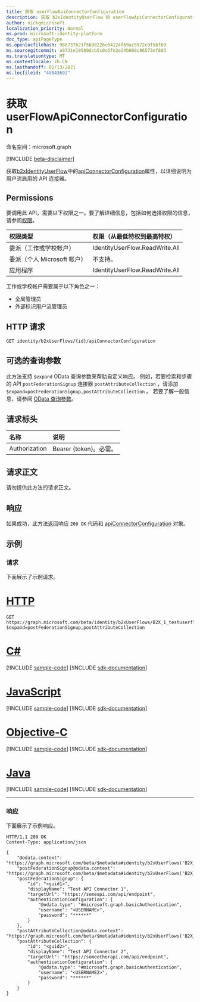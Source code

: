 ```yaml
---
title: 获取 userFlowApiConnectorConfiguration
description: 获取 b2xIdentityUserFlow 的 userFlowApiConnectorConfiguration 属性。
author: nickgmicrosoft
localization_priority: Normal
ms.prod: microsoft-identity-platform
doc_type: apiPageType
ms.openlocfilehash: 986737621f5b98226c64124f69ac5522c9f5bf69
ms.sourcegitcommit: a9731e19589dcb5c0c6fe2e24b008c86573ef803
ms.translationtype: MT
ms.contentlocale: zh-CN
ms.lasthandoff: 01/13/2021
ms.locfileid: "49843692"
---
```

# <a name="get-userflowapiconnectorconfiguration"></a>获取 userFlowApiConnectorConfiguration

命名空间：microsoft.graph

[!INCLUDE [beta-disclaimer](../../includes/beta-disclaimer.md)]

获取[b2xIdentityUserFlow](../resources/userFlowApiConnectorConfiguration.md)中的[apiConnectorConfiguration](../resources/userflowapiconnectorconfiguration.md)属性，以详细说明为用户流启用的 API 连接器。

## <a name="permissions"></a>Permissions

要调用此 API，需要以下权限之一。要了解详细信息，包括如何选择权限的信息，请参阅[权限](/graph/permissions-reference)。

|权限类型      | 权限（从最低特权到最高特权）              |
|:--------------------|:---------------------------------------------------------|
|委派（工作或学校帐户）|IdentityUserFlow.ReadWrite.All|
|委派（个人 Microsoft 帐户）| 不支持。|
|应用程序|IdentityUserFlow.ReadWrite.All|

工作或学校帐户需要属于以下角色之一：

* 全局管理员
* 外部标识用户流管理员

## <a name="http-request"></a>HTTP 请求

<!-- {
  "blockType": "ignored"
}
-->

``` http
GET identity/b2xUserFlows/{id}/apiConnectorConfiguration
```

## <a name="optional-query-parameters"></a>可选的查询参数

此方法支持 `$expand` OData 查询参数来帮助自定义响应。 例如，若要检索和步骤的 API `postFederationSignup` 连接器 `postAttributeCollection` ，请添加 `$expand=postFederationSignup,postAttributeCollection` 。 若要了解一般信息，请参阅 [OData 查询参数](/graph/query-parameters)。

## <a name="request-headers"></a>请求标头

|名称|说明|
|:---|:---|
|Authorization|Bearer {token}。必需。|

## <a name="request-body"></a>请求正文

请勿提供此方法的请求正文。

## <a name="response"></a>响应

如果成功，此方法返回响应 `200 OK` 代码和 [apiConnectorConfiguration](../resources/userflowapiconnectorconfiguration.md) 对象。

## <a name="examples"></a>示例

### <a name="request"></a>请求

下面展示了示例请求。


# <a name="http"></a>[HTTP](#tab/http)
<!-- {
  "blockType": "request",
  "name": "get_b2xuserflows-apiconnectorconfiguration"
}
-->

``` http
GET https://graph.microsoft.com/beta/identity/b2xUserFlows/B2X_1_testuserflow/apiConnectorConfiguration?$expand=postFederationSignup,postAttributeCollection
```
# <a name="c"></a>[C#](#tab/csharp)
[!INCLUDE [sample-code](../includes/snippets/csharp/get-b2xuserflows-apiconnectorconfiguration-csharp-snippets.md)]
[!INCLUDE [sdk-documentation](../includes/snippets/snippets-sdk-documentation-link.md)]

# <a name="javascript"></a>[JavaScript](#tab/javascript)
[!INCLUDE [sample-code](../includes/snippets/javascript/get-b2xuserflows-apiconnectorconfiguration-javascript-snippets.md)]
[!INCLUDE [sdk-documentation](../includes/snippets/snippets-sdk-documentation-link.md)]

# <a name="objective-c"></a>[Objective-C](#tab/objc)
[!INCLUDE [sample-code](../includes/snippets/objc/get-b2xuserflows-apiconnectorconfiguration-objc-snippets.md)]
[!INCLUDE [sdk-documentation](../includes/snippets/snippets-sdk-documentation-link.md)]

# <a name="java"></a>[Java](#tab/java)
[!INCLUDE [sample-code](../includes/snippets/java/get-b2xuserflows-apiconnectorconfiguration-java-snippets.md)]
[!INCLUDE [sdk-documentation](../includes/snippets/snippets-sdk-documentation-link.md)]

---


### <a name="response"></a>响应

下面展示了示例响应。

<!-- {
  "blockType": "response",
  "truncated": true,
  "@odata.type": "microsoft.graph.userFlowApiConnectorConfiguration"
}
-->

``` http
HTTP/1.1 200 OK
Content-Type: application/json

{
    "@odata.context": "https://graph.microsoft.com/beta/$metadata#identity/b2xUserFlows('B2X_1_testuserflow')/apiConnectorConfiguration(postFederationSignup(),postAttributeCollection())",
    "postFederationSignup@odata.context": "https://graph.microsoft.com/beta/$metadata#identity/b2xUserFlows('B2X_1_testuserflow')/apiConnectorConfiguration/microsoft.graph.userFlowApiConnectorConfiguration/postFederationSignup/$entity",
    "postFederationSignup": {
        "id": "<guid1>",
        "displayName": "Test API Connector 1",
        "targetUrl": "https://someapi.com/api/endpoint",
        "authenticationConfiguration": {
            "@odata.type": "#microsoft.graph.basicAuthentication",
            "username": "<USERNAME>",
            "password": "******"
        }
    },
    "postAttributeCollection@odata.context": "https://graph.microsoft.com/beta/$metadata#identity/b2xUserFlows('B2X_1_testuserflow')/apiConnectorConfiguration/microsoft.graph.userFlowApiConnectorConfiguration/microsoft.graph.userFlowApiConnectorConfiguration/postAttributeCollection/$entity",
    "postAttributeCollection": {
        "id": "<guid2>",
        "displayName": "Test API Connector 2",
        "targetUrl": "https://someotherapi.com/api/endpoint",
        "authenticationConfiguration": {
            "@odata.type": "#microsoft.graph.basicAuthentication",
            "username": "<USERNAME2>",
            "password": "******"
        }
    }
}
```
